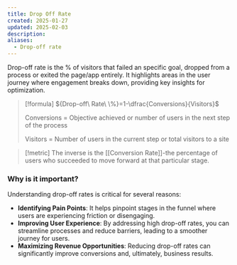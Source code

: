 ```yaml
---
title: Drop Off Rate
created: 2025-01-27
updated: 2025-02-03
description: 
aliases:
  - Drop-off rate
---
```

Drop-off rate is the % of visitors  that failed an specific goal, dropped from a process or exited the page/app entirely. It highlights areas in the user journey where engagement breaks down, providing key insights for optimization.

>[!formula]
>${Drop-off\ Rate\ \%}=1-\dfrac{Conversions}{Visitors}$
>
>Conversions = Objective achieved or number of users in the next step of the process
>
>Visitors = Number of users in the current step or total visitors to a site

>[!metric]
> The inverse is the [[Conversion Rate]]-the percentage of users who succeeded to move forward at that particular stage.

### Why is it important?

Understanding drop-off rates is critical for several reasons:

- **Identifying Pain Points**: It helps pinpoint stages in the funnel where users are experiencing friction or disengaging.
- **Improving User Experience**: By addressing high drop-off rates, you can streamline processes and reduce barriers, leading to a smoother journey for users.
- **Maximizing Revenue Opportunities**: Reducing drop-off rates can significantly improve conversions and, ultimately, business results.